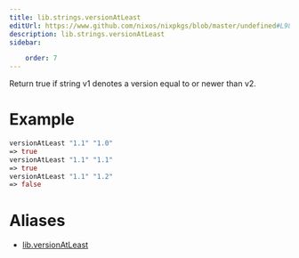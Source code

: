 ```yaml
---
title: lib.strings.versionAtLeast
editUrl: https://www.github.com/nixos/nixpkgs/blob/master/undefined#L988C20
description: lib.strings.versionAtLeast
sidebar:

    order: 7
---
```


Return true if string v1 denotes a version equal to or newer than v2.

# Example

```nix
versionAtLeast "1.1" "1.0"
=> true
versionAtLeast "1.1" "1.1"
=> true
versionAtLeast "1.1" "1.2"
=> false
```


# Aliases

- [lib.versionAtLeast](/nix-doc-comments/reference/lib/lib-versionatleast)


